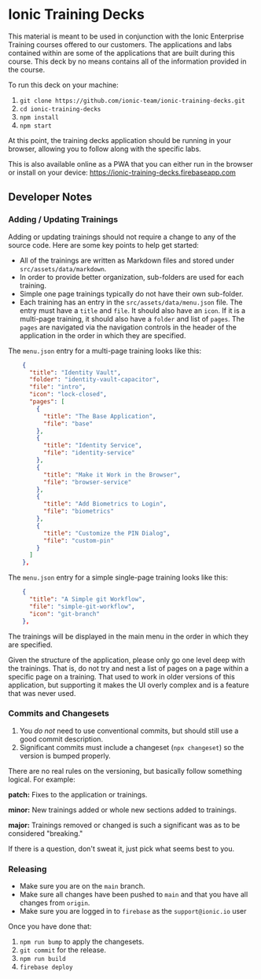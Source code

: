 # Ionic Training Decks

This material is meant to be used in conjunction with the Ionic Enterprise Training courses offered to our customers. The applications and labs contained within are some of the applications that are built during this course. This deck by no means contains all of the information provided in the course.

To run this deck on your machine:

1. `git clone https://github.com/ionic-team/ionic-training-decks.git`
1. `cd ionic-training-decks`
1. `npm install`
1. `npm start`

At this point, the training decks application should be running in your browser, allowing you to follow along with the specific labs.

This is also available online as a PWA that you can either run in the browser or install on your device: https://ionic-training-decks.firebaseapp.com

## Developer Notes

### Adding / Updating Trainings

Adding or updating trainings should not require a change to any of the source code. Here are some key points to help get started:

- All of the trainings are written as Markdown files and stored under `src/assets/data/markdown`.
- In order to provide better organization, sub-folders are used for each training.
- Simple one page trainings typically do not have their own sub-folder.
- Each training has an entry in the `src/assets/data/menu.json` file. The entry must have a `title` and `file`. It should also have an `icon`. If it is a multi-page training, it should also have a `folder` and list of `pages`. The `pages` are navigated via the navigation controls in the header of the application in the order in which they are specified.

The `menu.json` entry for a multi-page training looks like this:

```JSON
    {
      "title": "Identity Vault",
      "folder": "identity-vault-capacitor",
      "file": "intro",
      "icon": "lock-closed",
      "pages": [
        {
          "title": "The Base Application",
          "file": "base"
        },
        {
          "title": "Identity Service",
          "file": "identity-service"
        },
        {
          "title": "Make it Work in the Browser",
          "file": "browser-service"
        },
        {
          "title": "Add Biometrics to Login",
          "file": "biometrics"
        },
        {
          "title": "Customize the PIN Dialog",
          "file": "custom-pin"
        }
      ]
    },
```

The `menu.json` entry for a simple single-page training looks like this:

```JSON
    {
      "title": "A Simple git Workflow",
      "file": "simple-git-workflow",
      "icon": "git-branch"
    },
```

The trainings will be displayed in the main menu in the order in which they are specified.

Given the structure of the application, please only go one level deep with the trainings. That is, do not try and nest a list of pages on a page within a specific page on a training. That used to work in older versions of this application, but supporting it makes the UI overly complex and is a feature that was never used.

### Commits and Changesets

1. You _do not_ need to use conventional commits, but should still use a good commit description.
1. Significant commits must include a changeset (`npx changeset`) so the version is bumped properly.

There are no real rules on the versioning, but basically follow something logical. For example:

**patch:** Fixes to the application or trainings.

**minor:** New trainings added or whole new sections added to trainings.

**major:** Trainings removed or changed is such a significant was as to be considered "breaking."

If there is a question, don't sweat it, just pick what seems best to you.

### Releasing

- Make sure you are on the `main` branch.
- Make sure all changes have been pushed to `main` and that you have all changes from `origin`.
- Make sure you are logged in to `firebase` as the `support@ionic.io` user

Once you have done that:

1. `npm run bump` to apply the changesets.
1. `git commit` for the release.
1. `npm run build`
1. `firebase deploy`
